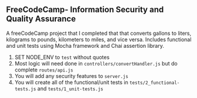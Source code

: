 **FreeCodeCamp**- Information Security and Quality Assurance
------

A freeCodeCamp project that I completed that that converts gallons to liters, kilograms to pounds, kilometers to miles, and vice versa. Includes functional and unit tests using Mocha framework and Chai assertion library. 

1) SET NODE_ENV to `test` without quotes
2) Most logic will need done in `controllers/convertHandler.js` but do complete `routes/api.js`
3) You will add any security features to `server.js`
4) You will create all of the functional/unit tests in `tests/2_functional-tests.js` and `tests/1_unit-tests.js`


